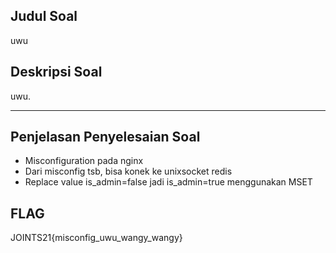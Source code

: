 ## Judul Soal
uwu

## Deskripsi Soal
uwu. <br>

---

## Penjelasan Penyelesaian Soal
- Misconfiguration pada nginx
- Dari misconfig tsb, bisa konek ke unixsocket redis
- Replace value is_admin=false jadi is_admin=true menggunakan MSET

## FLAG
JOINTS21{misconfig_uwu_wangy_wangy}